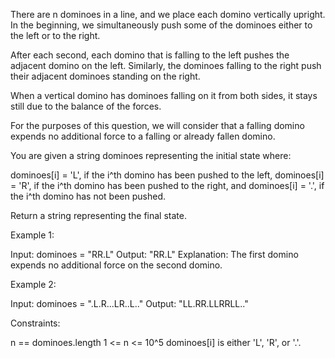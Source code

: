 There are n dominoes in a line, and we place each domino vertically upright.
In the beginning, we simultaneously push some of the dominoes either to the
left or to the right.

After each second, each domino that is falling to the left pushes the
adjacent domino on the left. Similarly, the dominoes falling to the right
push their adjacent dominoes standing on the right.

When a vertical domino has dominoes falling on it from both sides, it stays
still due to the balance of the forces.

For the purposes of this question, we will consider that a falling domino
expends no additional force to a falling or already fallen domino.

You are given a string dominoes representing the initial state where:


dominoes[i] = 'L', if the i^th domino has been pushed to the left,
dominoes[i] = 'R', if the i^th domino has been pushed to the right, and
dominoes[i] = '.', if the i^th domino has not been pushed.


Return a string representing the final state.


Example 1:


Input: dominoes = "RR.L"
Output: "RR.L"
Explanation: The first domino expends no additional force on the second
domino.


Example 2:


Input: dominoes = ".L.R...LR..L.."
Output: "LL.RR.LLRRLL.."



Constraints:


n == dominoes.length
1 <= n <= 10^5
dominoes[i] is either 'L', 'R', or '.'.




